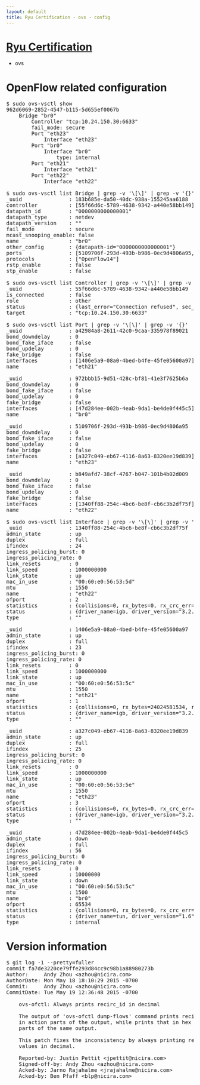 ```yaml
---
layout: default
title: Ryu Certification - ovs - config
---
```

# [Ryu Certification](http://osrg.github.io/ryu/certification.html)
* ovs 

# OpenFlow related configuration
<pre>
$ sudo ovs-vsctl show
962d6069-2852-4547-b115-5d655ef0067b
    Bridge "br0"
        Controller "tcp:10.24.150.30:6633"
        fail_mode: secure
        Port "eth23"
            Interface "eth23"
        Port "br0"
            Interface "br0"
                type: internal
        Port "eth21"
            Interface "eth21"
        Port "eth22"
            Interface "eth22"

$ sudo ovs-vsctl list Bridge | grep -v '\[\]' | grep -v '{}'
_uuid               : 183b685e-da50-40dc-938a-155245aa6188
controller          : [55f66d6c-5789-4638-9342-a440e58bb149]
datapath_id         : "0000000000000001"
datapath_type       : netdev
datapath_version    : "<built-in>"
fail_mode           : secure
mcast_snooping_enable: false
name                : "br0"
other_config        : {datapath-id="0000000000000001"}
ports               : [5109706f-293d-493b-b986-0ec9d4806a95, 972bbb15-9d51-428c-bf81-41e3f7625b6a, a42984a8-2611-42c0-9caa-335978f89021, b849afd7-38cf-4767-b047-101b4b02d009]
protocols           : ["OpenFlow14"]
rstp_enable         : false
stp_enable          : false

$ sudo ovs-vsctl list Controller | grep -v '\[\]' | grep -v '{}'
_uuid               : 55f66d6c-5789-4638-9342-a440e58bb149
is_connected        : false
role                : other
status              : {last_error="Connection refused", sec_since_disconnect="1", state=BACKOFF}
target              : "tcp:10.24.150.30:6633"

$ sudo ovs-vsctl list Port | grep -v '\[\]' | grep -v '{}'
_uuid               : a42984a8-2611-42c0-9caa-335978f89021
bond_downdelay      : 0
bond_fake_iface     : false
bond_updelay        : 0
fake_bridge         : false
interfaces          : [1406e5a9-08a0-4bed-b4fe-45fe05600a97]
name                : "eth21"

_uuid               : 972bbb15-9d51-428c-bf81-41e3f7625b6a
bond_downdelay      : 0
bond_fake_iface     : false
bond_updelay        : 0
fake_bridge         : false
interfaces          : [47d284ee-002b-4eab-9da1-be4de0f445c5]
name                : "br0"

_uuid               : 5109706f-293d-493b-b986-0ec9d4806a95
bond_downdelay      : 0
bond_fake_iface     : false
bond_updelay        : 0
fake_bridge         : false
interfaces          : [a327c049-eb67-4116-8a63-8320ee19d839]
name                : "eth23"

_uuid               : b849afd7-38cf-4767-b047-101b4b02d009
bond_downdelay      : 0
bond_fake_iface     : false
bond_updelay        : 0
fake_bridge         : false
interfaces          : [1340ff88-254c-4bc6-be8f-cb6c3b2df75f]
name                : "eth22"

$ sudo ovs-vsctl list Interface | grep -v '\[\]' | grep -v '{}'
_uuid               : 1340ff88-254c-4bc6-be8f-cb6c3b2df75f
admin_state         : up
duplex              : full
ifindex             : 24
ingress_policing_burst: 0
ingress_policing_rate: 0
link_resets         : 0
link_speed          : 1000000000
link_state          : up
mac_in_use          : "00:60:e0:56:53:5d"
mtu                 : 1550
name                : "eth22"
ofport              : 2
statistics          : {collisions=0, rx_bytes=0, rx_crc_err=0, rx_dropped=0, rx_errors=0, rx_frame_err=0, rx_over_err=0, rx_packets=0, tx_bytes=18089315792, tx_dropped=0, tx_errors=0, tx_packets=12064077}
status              : {driver_name=igb, driver_version="3.2.10-k", firmware_version="2.10-9"}
type                : ""

_uuid               : 1406e5a9-08a0-4bed-b4fe-45fe05600a97
admin_state         : up
duplex              : full
ifindex             : 23
ingress_policing_burst: 0
ingress_policing_rate: 0
link_resets         : 0
link_speed          : 1000000000
link_state          : up
mac_in_use          : "00:60:e0:56:53:5c"
mtu                 : 1550
name                : "eth21"
ofport              : 1
statistics          : {collisions=0, rx_bytes=24024581534, rx_crc_err=0, rx_dropped=0, rx_errors=0, rx_frame_err=0, rx_over_err=0, rx_packets=16026376, tx_bytes=0, tx_dropped=0, tx_errors=0, tx_packets=0}
status              : {driver_name=igb, driver_version="3.2.10-k", firmware_version="2.10-9"}
type                : ""

_uuid               : a327c049-eb67-4116-8a63-8320ee19d839
admin_state         : up
duplex              : full
ifindex             : 25
ingress_policing_burst: 0
ingress_policing_rate: 0
link_resets         : 0
link_speed          : 1000000000
link_state          : up
mac_in_use          : "00:60:e0:56:53:5e"
mtu                 : 1550
name                : "eth23"
ofport              : 3
statistics          : {collisions=0, rx_bytes=0, rx_crc_err=0, rx_dropped=0, rx_errors=0, rx_frame_err=0, rx_over_err=0, rx_packets=0, tx_bytes=1176922500, tx_dropped=0, tx_errors=0, tx_packets=784615}
status              : {driver_name=igb, driver_version="3.2.10-k", firmware_version="2.10-9"}
type                : ""

_uuid               : 47d284ee-002b-4eab-9da1-be4de0f445c5
admin_state         : down
duplex              : full
ifindex             : 56
ingress_policing_burst: 0
ingress_policing_rate: 0
link_resets         : 0
link_speed          : 10000000
link_state          : down
mac_in_use          : "00:60:e0:56:53:5c"
mtu                 : 1500
name                : "br0"
ofport              : 65534
statistics          : {collisions=0, rx_bytes=0, rx_crc_err=0, rx_dropped=0, rx_errors=0, rx_frame_err=0, rx_over_err=0, rx_packets=0, tx_bytes=0, tx_dropped=0, tx_errors=0, tx_packets=0}
status              : {driver_name=tun, driver_version="1.6", firmware_version="N/A"}
type                : internal
</pre>

# Version information
<pre>
$ git log -1 --pretty=fuller
commit fa7de3220ce79ffe293d84cc9c98b1a88980273b
Author:     Andy Zhou &lt;azhou@nicira.com&gt;
AuthorDate: Mon May 18 18:10:29 2015 -0700
Commit:     Andy Zhou &lt;azhou@nicira.com&gt;
CommitDate: Tue May 19 12:36:48 2015 -0700

    ovs-ofctl: Always prints recirc_id in decimal
    
    The output of 'ovs-ofctl dump-flows' command prints recirc_id in decimal
    in action parts of the output, while prints that in hex in matching
    parts of the same output.
    
    This patch fixes the inconsistency by always printing recirc_id
    values in decimal.
    
    Reported-by: Justin Pettit &lt;jpettit@nicira.com&gt;
    Signed-off-by: Andy Zhou &lt;azhou@nicira.com&gt;
    Acked-by: Jarno Rajahalme &lt;jrajahalme@nicira.com&gt;
    Acked-by: Ben Pfaff &lt;blp@nicira.com&gt;
</pre>
